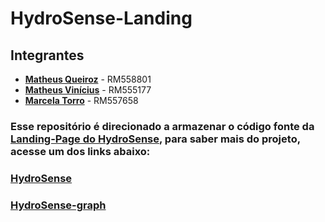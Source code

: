# HydroSense-Landing

## Integrantes

- [**Matheus Queiroz**](https://www.linkedin.com/in/matheus-zanutin/) - RM558801 
- [**Matheus Vinícius**](https://www.linkedin.com/in/matheus-alves-8471942b1/) - RM555177
- [**Marcela Torro**](https://www.linkedin.com/in/marcela-torro-b98a50237/) - RM557658

### Esse repositório é direcionado a armazenar o código fonte da [Landing-Page do HydroSense](https://mats057.github.io/HydroSense-Landing/), para saber mais do projeto, acesse um dos links abaixo:

### [HydroSense](https://github.com/Mats057/HydroSense)
### [HydroSense-graph](https://github.com/Mats057/HydroSense-graph)
